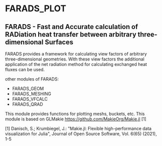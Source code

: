 # FARADS_PLOT

## FARADS - Fast and Accurate calculation of RADiation heat transfer between arbitrary three-dimensional Surfaces

FARADS provides a framework for calculating view factors of arbitrary three-dimensional geometries. With these view factors the additional application of the net radiation method for calculating exchanged heat fluxes can be used.

other modules of FARADS:
- FARADS_GEOM
- FARADS_MESHING
- FARADS_VFCALC
- FARADS_QRAD

This module provides functions for plotting meshs, buckets, etc.
This module is based on GLMakie https://github.com/MakieOrg/Makie.jl [1]

[1] Danisch, S.; Krumbiegel, J.: "Makie.jl: Flexible high-performance data visualization for Julia", Journal of Open Source Software, Vol. 6(65) (2021), 1-5